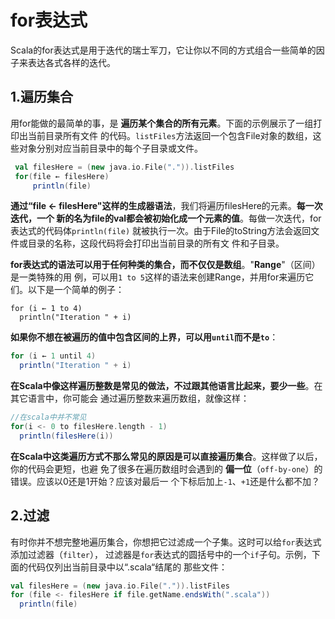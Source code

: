 for表达式
================================================================================
Scala的for表达式是用于迭代的瑞士军刀，它让你以不同的方式组合一些简单的因子来表达各式各样的迭代。

## 1.遍历集合
用for能做的最简单的事，是 **遍历某个集合的所有元素**。下面的示例展示了一组打印出当前目录所有文件
的代码。`listFiles`方法返回一个包含File对象的数组，这些对象分别对应当前目录中的每个子目录或文件。
```scala
 val filesHere = (new java.io.File(".")).listFiles
 for(file ← filesHere)
	 println(file)
```
**通过“file <- filesHere"这样的生成器语法**，我们将遍历filesHere的元素。**每一次迭代，一个
新的名为file的val都会被初始化成一个元素的值**。每做一次迭代，for表达式的代码体`println(file)`
就被执行一次。由于File的toString方法会返回文件或目录的名称，这段代码将会打印出当前目录的所有文
件和子目录。

**for表达式的语法可以用于任何种类的集合，而不仅仅是数组**。"**Range**"（区间）是一类特殊的用
例，可以用`1 to 5`这样的语法来创建Range，并用for来遍历它们。以下是一个简单的例子：
```
for (i ← 1 to 4)
  println("Iteration " + i)
```
**如果你不想在被遍历的值中包含区间的上界，可以用`until`而不是`to`**：
```scala
for (i ← 1 until 4)
  println("Iteration " + i)
```
**在Scala中像这样遍历整数是常见的做法，不过跟其他语言比起来，要少一些**。在其它语言中，你可能会
通过遍历整数来遍历数组，就像这样：
```scala
//在scala中并不常见
for(i <- 0 to filesHere.length - 1)
  println(filesHere(i))
```
**在Scala中这类遍历方式不那么常见的原因是可以直接遍历集合**。这样做了以后，你的代码会更短，也避
免了很多在遍历数组时会遇到的 **偏一位**（`off-by-one`）的错误。应该以0还是1开始？应该对最后一
个下标后加上`-1`、`+1`还是什么都不加？

## 2.过滤
有时你并不想完整地遍历集合，你想把它过滤成一个子集。这时可以给`for`表达式添加过滤器（`filter`），
过滤器是`for`表达式的圆括号中的一个`if`子句。示例，下面的代码仅列出当前目录中以“.scala“结尾的
那些文件：
```scala
val filesHere = (new java.io.File(".")).listFiles
for (file <- filesHere if file.getName.endsWith(".scala"))
  println(file)
```


